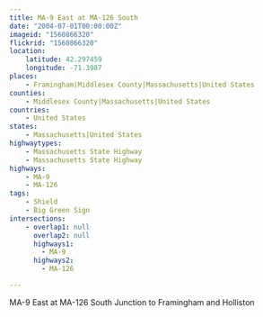 ```yaml
---
title: MA-9 East at MA-126 South
date: "2004-07-01T00:00:00Z"
imageid: "1560866320"
flickrid: "1560866320"
location:
    latitude: 42.297459
    longitude: -71.3987
places:
    - Framingham|Middlesex County|Massachusetts|United States
counties:
    - Middlesex County|Massachusetts|United States
countries:
    - United States
states:
    - Massachusetts|United States
highwaytypes:
    - Massachusetts State Highway
    - Massachusetts State Highway
highways:
    - MA-9
    - MA-126
tags:
    - Shield
    - Big Green Sign
intersections:
    - overlap1: null
      overlap2: null
      highways1:
        - MA-9
      highways2:
        - MA-126

---
```

MA-9 East at MA-126 South Junction to Framingham and Holliston
